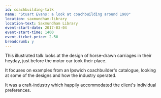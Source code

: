 ```yaml
---
id: coachbuilding-talk
name: "Stuart Evans: a look at coachbuilding around 1900"
location: saxmundham-library
location-text: Saxmundham Library
event-start-date: 2017-03-04
event-start-time: 1400
event-ticket-price: 2.50
breadcrumb: y
---
```


This illustrated talk looks at the design of horse-drawn carriages in their heyday, just before the motor car took their place.

It focuses on examples from an Ipswich coachbuilder's catalogue, looking at some of the designs and how the industry operated.

It was a craft-industry which happily accommodated the client's individual preferences.
